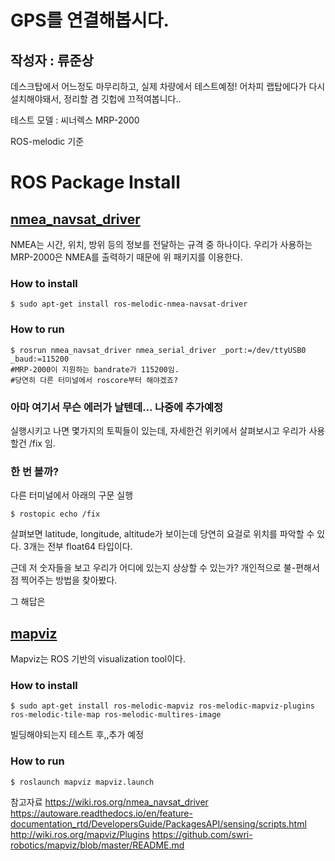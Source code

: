 GPS를 연결해봅시다.
================
작성자 : 류준상
-------------
데스크탑에서 어느정도 마무리하고, 실제 차량에서 테스트예정!
어차피 랩탑에다가 다시 설치해야돼서, 정리할 겸 깃헙에 끄적여봅니다..

테스트 모델 : 씨너렉스 MRP-2000

ROS-melodic 기준

# ROS Package Install

## [nmea_navsat_driver][nmealink]

[nmealink]: http://wiki.ros.org/nmea_navsat_driver

NMEA는 시간, 위치, 방위 등의 정보를 전달하는 규격 중 하나이다.
우리가 사용하는 MRP-2000은 NMEA를 출력하기 때문에 위 패키지를 이용한다.

### How to install

    $ sudo apt-get install ros-melodic-nmea-navsat-driver
  
### How to run

    $ rosrun nmea_navsat_driver nmea_serial_driver _port:=/dev/ttyUSB0 _baud:=115200
    #MRP-2000이 지원하는 bandrate가 115200임.
    #당연히 다른 터미널에서 roscore부터 해야겠죠?
    
### 아마 여기서 무슨 에러가 날텐데... 나중에 추가예정


실행시키고 나면 몇가지의 토픽들이 있는데, 자세한건 위키에서 살펴보시고 우리가 사용할건 /fix 임.

### 한 번 볼까?

다른 터미널에서 아래의 구문 실행

    $ rostopic echo /fix
    
살펴보면 latitude, longitude, altitude가 보이는데 당연히 요걸로 위치를 파악할 수 있다.
3개는 전부 float64 타입이다.

근데 저 숫자들을 보고 우리가 어디에 있는지 상상할 수 있는가?
개인적으로 불-편해서 점 찍어주는 방법을 찾아봤다.

그 해답은

## [mapviz][mapvizlink]

[mapvizlink]: http://wiki.ros.org/mapviz/Plugins

Mapviz는 ROS 기반의 visualization tool이다.

### How to install

    $ sudo apt-get install ros-melodic-mapviz ros-melodic-mapviz-plugins ros-melodic-tile-map ros-melodic-multires-image
    
빌딩해야되는지 테스트 후,,추가 예정

### How to run

    $ roslaunch mapviz mapviz.launch



참고자료
https://wiki.ros.org/nmea_navsat_driver
https://autoware.readthedocs.io/en/feature-documentation_rtd/DevelopersGuide/PackagesAPI/sensing/scripts.html
http://wiki.ros.org/mapviz/Plugins
https://github.com/swri-robotics/mapviz/blob/master/README.md

